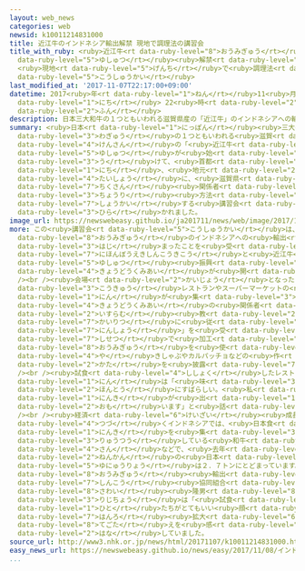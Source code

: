 ```yaml
---
layout: web_news
categories: web
newsid: k10011214831000
title: 近江牛のインドネシア輸出解禁 現地で調理法の講習会
title_with_ruby: <ruby>近江牛<rt data-ruby-level="8">おうみぎゅう</rt></ruby>のインドネシア<ruby>輸出<rt
  data-ruby-level="5">ゆしゅつ</rt></ruby><ruby>解禁<rt data-ruby-level="5">かいきん</rt></ruby>
  <ruby>現地<rt data-ruby-level="5">げんち</rt></ruby>で<ruby>調理法<rt data-ruby-level="4">ちょうりほう</rt></ruby>の<ruby>講習会<rt
  data-ruby-level="5">こうしゅうかい</rt></ruby>
last_modified_at: '2017-11-07T22:17:00+09:00'
datetime: 2017<ruby>年<rt data-ruby-level="1">ねん</rt></ruby>11<ruby>月<rt data-ruby-level="1">がつ</rt></ruby>07<ruby>日<rt
  data-ruby-level="1">にち</rt></ruby> 22<ruby>時<rt data-ruby-level="2">じ</rt></ruby>17<ruby>分<rt
  data-ruby-level="2">ふん</rt></ruby>
description: 日本三大和牛の１つともいわれる滋賀県産の「近江牛」のインドネシアへの輸出が始まったことを受けて、首都ジャカルタで７日、地元のレストランなどを対象に、滋賀県の畜産関係者が調理方法を紹介する講習会が開かれました。
summary: <ruby>日本<rt data-ruby-level="1">にっぽん</rt></ruby><ruby>三大<rt data-ruby-level="1">さんだい</rt></ruby><ruby>和牛<rt
  data-ruby-level="3">わぎゅう</rt></ruby>の１つともいわれる<ruby>滋賀<rt data-ruby-level="8">しが</rt></ruby><ruby>県産<rt
  data-ruby-level="4">けんさん</rt></ruby>の「<ruby>近江牛<rt data-ruby-level="8">おうみぎゅう</rt></ruby>」のインドネシアへの<ruby>輸出<rt
  data-ruby-level="5">ゆしゅつ</rt></ruby>が<ruby>始<rt data-ruby-level="3">はじ</rt></ruby>まったことを<ruby>受<rt
  data-ruby-level="3">う</rt></ruby>けて、<ruby>首都<rt data-ruby-level="3">しゅと</rt></ruby>ジャカルタで７<ruby>日<rt
  data-ruby-level="1">にち</rt></ruby>、<ruby>地元<rt data-ruby-level="2">じもと</rt></ruby>のレストランなどを<ruby>対象<rt
  data-ruby-level="4">たいしょう</rt></ruby>に、<ruby>滋賀県<rt data-ruby-level="8">しがけん</rt></ruby>の<ruby>畜産<rt
  data-ruby-level="7">ちくさん</rt></ruby><ruby>関係者<rt data-ruby-level="4">かんけいしゃ</rt></ruby>が<ruby>調理<rt
  data-ruby-level="3">ちょうり</rt></ruby><ruby>方法<rt data-ruby-level="4">ほうほう</rt></ruby>を<ruby>紹介<rt
  data-ruby-level="7">しょうかい</rt></ruby>する<ruby>講習会<rt data-ruby-level="5">こうしゅうかい</rt></ruby>が<ruby>開<rt
  data-ruby-level="3">ひら</rt></ruby>かれました。
image_url: https://newswebeasy.github.io/ja201711/news/web/image/2017/11/07/K10011214831_1711072013_1711072116_01_02.jpg
more: この<ruby>講習会<rt data-ruby-level="5">こうしゅうかい</rt></ruby>は、ことし９<ruby>月<rt data-ruby-level="1">がつ</rt></ruby>から<ruby>近江牛<rt
  data-ruby-level="8">おうみぎゅう</rt></ruby>のインドネシアへの<ruby>輸出<rt data-ruby-level="5">ゆしゅつ</rt></ruby>が<ruby>始<rt
  data-ruby-level="3">はじ</rt></ruby>まったことを<ruby>受<rt data-ruby-level="3">う</rt></ruby>けて、ＪＥＴＲＯ＝<ruby>日本貿易振興機構<rt
  data-ruby-level="7">にほんぼうえきしんこうきこう</rt></ruby>と<ruby>近江牛<rt data-ruby-level="8">おうみぎゅう</rt></ruby><ruby>輸出<rt
  data-ruby-level="5">ゆしゅつ</rt></ruby><ruby>振興<rt data-ruby-level="7">しんこう</rt></ruby><ruby>協同組合<rt
  data-ruby-level="4">きょうどうくみあい</rt></ruby>が<ruby>開<rt data-ruby-level="3">ひら</rt></ruby>いたものです。<br
  /><br /><ruby>会場<rt data-ruby-level="2">かいじょう</rt></ruby>となったジャカルタのホテルには、<ruby>高級<rt
  data-ruby-level="3">こうきゅう</rt></ruby>レストランやスーパーマーケットの<ruby>担当者<rt data-ruby-level="6">たんとうしゃ</rt></ruby>らおよそ６０<ruby>人<rt
  data-ruby-level="1">にん</rt></ruby>が<ruby>集<rt data-ruby-level="3">あつ</rt></ruby>まり、<ruby>協同組合<rt
  data-ruby-level="4">きょうどうくみあい</rt></ruby>の<ruby>関係者<rt data-ruby-level="4">かんけいしゃ</rt></ruby>が、<ruby>イスラム<rt
  data-ruby-level="2">いすらむ</rt></ruby><ruby>教<rt data-ruby-level="2">きょう</rt></ruby>の<ruby>戒律<rt
  data-ruby-level="7">かいりつ</rt></ruby>に<ruby>従<rt data-ruby-level="6">したが</rt></ruby>ったいわゆる「ハラル<ruby>認証<rt
  data-ruby-level="7">にんしょう</rt></ruby>」を<ruby>受<rt data-ruby-level="3">う</rt></ruby>けた<ruby>施設<rt
  data-ruby-level="7">しせつ</rt></ruby>で<ruby>加工<rt data-ruby-level="4">かこう</rt></ruby>された<ruby>近江牛<rt
  data-ruby-level="8">おうみぎゅう</rt></ruby>を<ruby>使<rt data-ruby-level="3">つか</rt></ruby>い、<ruby>焼<rt
  data-ruby-level="4">や</rt></ruby>きしゃぶやカルパッチョなどの<ruby>作<rt data-ruby-level="2">つく</rt></ruby>り<ruby>方<rt
  data-ruby-level="2">かた</rt></ruby>を<ruby>披露<rt data-ruby-level="7">ひろう</rt></ruby>しました。<br
  /><br /><ruby>試食<rt data-ruby-level="4">ししょく</rt></ruby>したレストランの<ruby>担当者<rt data-ruby-level="6">たんとうしゃ</rt></ruby>の１<ruby>人<rt
  data-ruby-level="1">にん</rt></ruby>は「<ruby>味<rt data-ruby-level="3">あじ</rt></ruby>が<ruby>本当<rt
  data-ruby-level="2">ほんとう</rt></ruby>にすばらしい。<ruby>私<rt data-ruby-level="8">わたし</rt></ruby>たちのレストランでも<ruby>人気<rt
  data-ruby-level="1">にんき</rt></ruby>が<ruby>出<rt data-ruby-level="1">で</rt></ruby>ると<ruby>思<rt
  data-ruby-level="2">おも</rt></ruby>います」と<ruby>話<rt data-ruby-level="2">はな</rt></ruby>していました。<br
  /><br /><ruby>経済<rt data-ruby-level="6">けいざい</rt></ruby><ruby>成長<rt data-ruby-level="4">せいちょう</rt></ruby>が<ruby>続<rt
  data-ruby-level="4">つづ</rt></ruby>くインドネシアでは、<ruby>日本食<rt data-ruby-level="2">にほんしょく</rt></ruby>が<ruby>人気<rt
  data-ruby-level="1">にんき</rt></ruby>を<ruby>集<rt data-ruby-level="3">あつ</rt></ruby>めていますが、<ruby>流通<rt
  data-ruby-level="3">りゅうつう</rt></ruby>している<ruby>和牛<rt data-ruby-level="3">わぎゅう</rt></ruby>のほとんどがオーストラリア<ruby>産<rt
  data-ruby-level="4">さん</rt></ruby>などで、<ruby>去年<rt data-ruby-level="3">きょねん</rt></ruby>１<ruby>年間<rt
  data-ruby-level="2">ねんかん</rt></ruby>の<ruby>日本<rt data-ruby-level="1">にっぽん</rt></ruby>からの<ruby>輸入量<rt
  data-ruby-level="5">ゆにゅうりょう</rt></ruby>は２．７トンにとどまっています。<br /><br /><ruby>近江牛<rt
  data-ruby-level="8">おうみぎゅう</rt></ruby><ruby>輸出<rt data-ruby-level="5">ゆしゅつ</rt></ruby><ruby>振興<rt
  data-ruby-level="7">しんこう</rt></ruby><ruby>協同組合<rt data-ruby-level="4">きょうどうくみあい</rt></ruby>の<ruby>澤井<rt
  data-ruby-level="8">さわい</rt></ruby><ruby>隆男<rt data-ruby-level="8">たかお</rt></ruby><ruby>理事長<rt
  data-ruby-level="3">りじちょう</rt></ruby>は「<ruby>試食<rt data-ruby-level="4">ししょく</rt></ruby>した<ruby>人<rt
  data-ruby-level="1">ひと</rt></ruby>たちがとてもいい<ruby>顔<rt data-ruby-level="2">かお</rt></ruby>になっていたので、これからも<ruby>販路<rt
  data-ruby-level="7">はんろ</rt></ruby><ruby>拡大<rt data-ruby-level="6">かくだい</rt></ruby>ができるという<ruby>手応<rt
  data-ruby-level="8">てごた</rt></ruby>えを<ruby>感<rt data-ruby-level="3">かん</rt></ruby>じました」と<ruby>話<rt
  data-ruby-level="2">はな</rt></ruby>していました。
source_url: http://www3.nhk.or.jp/news/html/20171107/k10011214831000.html
easy_news_url: https://newswebeasy.github.io/news/easy/2017/11/08/インドネシアへの輸出が始まった近江牛の料理を紹介する
...
```

